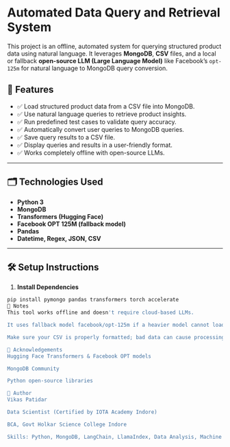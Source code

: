 # Automated Data Query and Retrieval System

This project is an offline, automated system for querying structured product data using natural language. It leverages **MongoDB**, **CSV** files, and a local or fallback **open-source LLM (Large Language Model)** like Facebook’s `opt-125m` for natural language to MongoDB query conversion.

## 📌 Features

- ✅ Load structured product data from a CSV file into MongoDB.
- ✅ Use natural language queries to retrieve product insights.
- ✅ Run predefined test cases to validate query accuracy.
- ✅ Automatically convert user queries to MongoDB queries.
- ✅ Save query results to a CSV file.
- ✅ Display queries and results in a user-friendly format.
- ✅ Works completely offline with open-source LLMs.

---

## 🗂️ Technologies Used

- **Python 3**
- **MongoDB**
- **Transformers (Hugging Face)**
- **Facebook OPT 125M (fallback model)**
- **Pandas**
- **Datetime, Regex, JSON, CSV**

---

## 🛠️ Setup Instructions

1. **Install Dependencies**

```bash
pip install pymongo pandas transformers torch accelerate
📍 Notes
This tool works offline and doesn't require cloud-based LLMs.

It uses fallback model facebook/opt-125m if a heavier model cannot load.

Make sure your CSV is properly formatted; bad data can cause processing issues.

🙌 Acknowledgements
Hugging Face Transformers & Facebook OPT models

MongoDB Community

Python open-source libraries

👤 Author
Vikas Patidar

Data Scientist (Certified by IOTA Academy Indore)

BCA, Govt Holkar Science College Indore

Skills: Python, MongoDB, LangChain, LlamaIndex, Data Analysis, Machine Learning
